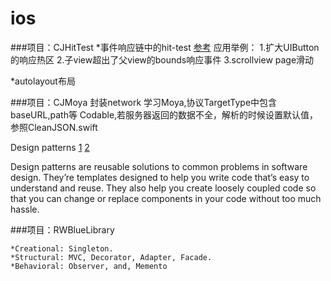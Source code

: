 # ios

###项目：CJHitTest
*事件响应链中的hit-test
[参考](https://www.jianshu.com/p/d8512dff2b3e)
应用举例：
1.扩大UIButton的响应热区
2.子view超出了父view的bounds响应事件
3.scrollview page滑动

*autolayout布局


###项目：CJMoya
封装network
学习Moya,协议TargetType中包含baseURL,path等
Codable,若服务器返回的数据不全，解析的时候设置默认值，参照CleanJSON.swift

Design patterns [1](https://www.raywenderlich.com/477-design-patterns-on-ios-using-swift-part-1-2) [2](https://www.raywenderlich.com/476-design-patterns-on-ios-using-swift-part-2-2)

Design patterns are reusable solutions to common problems in software design. They’re templates designed to help you write code that’s easy to understand and reuse. They also help you create loosely coupled code so that you can change or replace components in your code without too much hassle.

###项目：RWBlueLibrary
```
*Creational: Singleton.
*Structural: MVC, Decorator, Adapter, Facade.
*Behavioral: Observer, and, Memento
```
